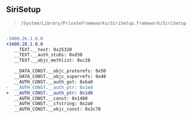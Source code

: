 ## SiriSetup

> `/System/Library/PrivateFrameworks/SiriSetup.framework/SiriSetup`

```diff

-3400.26.1.0.0
+3400.28.1.0.0
   __TEXT.__text: 0x25320
   __TEXT.__auth_stubs: 0xd30
   __TEXT.__objc_methlist: 0xc28

   __DATA_CONST.__objc_protorefs: 0x50
   __DATA_CONST.__objc_superrefs: 0x48
   __AUTH_CONST.__auth_got: 0x6a0
-  __AUTH_CONST.__auth_ptr: 0x1e8
+  __AUTH_CONST.__auth_ptr: 0x1d0
   __AUTH_CONST.__const: 0x1480
   __AUTH_CONST.__cfstring: 0x2a0
   __AUTH_CONST.__objc_const: 0x3c70

```
